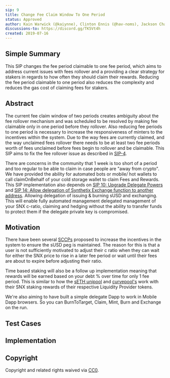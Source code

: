 ```yaml
---
sip: 9
title: Change Fee Claim Window To One Period
status: Approved
author: Kain Warwick (@kaiynne), Clinton Ennis (@hav-noms), Jackson Chan (@jacko125)
discussions-to: https://discord.gg/TK5Vt4h
created: 2019-07-16
---
```


## Simple Summary
<!--"If you can't explain it simply, you don't understand it well enough." Provide a simplified and layman-accessible explanation of the SIP.-->
This SIP changes the fee period claimable to one fee period, which aims to address current issues with fees rollover and a providing a clear strategy for stakers in regards to how often they should claim their rewards. Reducing the fee period claimable to one period also reduces the complexity and reduces the gas cost of claiming fees for stakers.

## Abstract
<!--A short (~200 word) description of the technical issue being addressed.-->
The current fee claim window of two periods creates ambiguity about the fee rollover mechanism and was scheduled to be resolved by making fee claimable only in one period before they rollover. Also reducing fee periods to one period is necessary to increase the responsiveness of minters to the incentives within the system. Due to the way fees are currently claimed, and the way unclaimed fees rollover there needs to be at least two fee periods worth of fees unclaimed before fees begin to rollover and be claimable. This SIP aims to fix the fee rollover issue as described in [SIP-4](https://sips.synthetix.io/sips/sip-4).

There are concerns in the community that 1 week is too short of a period and too regular to be able to claim in case people are "away from crypto". We have provided the ability for automated bots or mobile/ hot wallets to call claimOnBehalf of your cold storage wallet to claim Fees and Rewards.
This SIP implementation also depends on [SIP 10: Upgrade Delegate Powers](https://sips.synthetix.io/sips/sip-10) and [SIP 14: Allow delegation of Synthetix Exchange function to another address](https://sips.synthetix.io/sips/sip-14). Allowing delegation of issuing & burning sUSD and exchanging. This will enable fully automated management delegated management of your SNX c-ratio, claiming and hedging without the ability to transfer funds to protect them if the delegate private key is compromised.

## Motivation
<!--The motivation is critical for SIPs that want to change Synthetix. It should clearly explain why the existing protocol specification is inadequate to address the problem that the SIP solves. SIP submissions without sufficient motivation may be rejected outright.-->
There have been several [SCCPs](https://sips.synthetix.io/all-sccp) proposed to increase the incentives in the system to ensure the sUSD peg is maintained. The reason for this is that a user is not sufficiently motivated to adjust their c ratio when they can wait for either the SNX price to rise in a later fee period or wait until their fees are about to expire before adjusting their ratio.

Time based staking will also be a follow up implementation meaning that rewards will be earned based on your debt % over time for only 1 fee period. This is similar to how the [sETH unipool](https://sips.synthetix.io/sips/sip-31) and [curvepool's](https://etherscan.io/address/0x13B54E8271B3e45cE71D8f4fC73eA936873a34fC) work with their SNX staking rewards of their respective Liquidity Provider tokens.

We're also aiming to have built a simple delegate Dapp to work in Mobile Dapp browsers. So you can BurnToTarget, Claim, Mint, Burn and Exchange on the run. 

## Test Cases
<!--Test cases for an implementation are mandatory for SIPs but can be included with the implementation..-->


## Implementation
<!--The implementations must be completed before any SIP is given status "Implemented", but it need not be completed before the SIP is "Approved". While there is merit to the approach of reaching consensus on the specification and rationale before writing code, the principle of "rough consensus and running code" is still useful when it comes to resolving many discussions of API details.-->


## Copyright
Copyright and related rights waived via [CC0](https://creativecommons.org/publicdomain/zero/1.0/).
